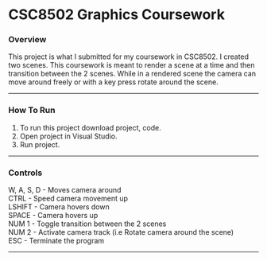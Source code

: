 CSC8502 Graphics Coursework
====

### Overview  

This project is what I submitted for my coursework in CSC8502.
I created two scenes.
This coursework is meant to render a scene at a time and then transition between the 2 scenes.
While in a rendered scene the camera can move around freely or with a key press rotate around the scene.

---
### How To Run  

1. To run this project download project, code.
2. Open project in Visual Studio.
3. Run project.

---
### Controls

W, A, S, D - Moves camera around  
CTRL - Speed camera movement up  
LSHIFT - Camera hovers down  
SPACE - Camera hovers up  
NUM 1 - Toggle transition between the 2 scenes  
NUM 2 - Activate camera track (i.e Rotate camera around the scene)  
ESC - Terminate the program  

---
